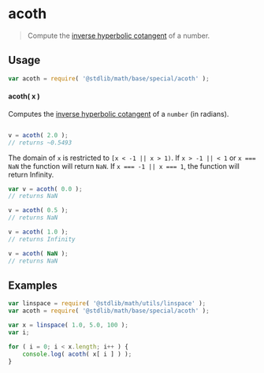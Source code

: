 <!--

@license Apache-2.0

Copyright (c) 2018 The Stdlib Authors.

Licensed under the Apache License, Version 2.0 (the "License");
you may not use this file except in compliance with the License.
You may obtain a copy of the License at

   http://www.apache.org/licenses/LICENSE-2.0

Unless required by applicable law or agreed to in writing, software
distributed under the License is distributed on an "AS IS" BASIS,
WITHOUT WARRANTIES OR CONDITIONS OF ANY KIND, either express or implied.
See the License for the specific language governing permissions and
limitations under the License.

-->

# acoth

> Compute the [inverse hyperbolic cotangent][inverse-hyperbolic-cotangent] of a number.

<section class="usage">

## Usage

```javascript
var acoth = require( '@stdlib/math/base/special/acoth' );
```

#### acoth( x )

Computes the [inverse hyperbolic cotangent][inverse-hyperbolic-cotangent] of a `number` (in radians).

```javascript

v = acoth( 2.0 );
// returns ~0.5493

```

The domain of `x` is restricted to `[x < -1 || x > 1)`.
If `x > -1 || < 1` or `x === NaN` the function will return `NaN`.
If `x === -1 || x === 1`, the function will return Infinity.

```javascript
var v = acoth( 0.0 );
// returns NaN

v = acoth( 0.5 );
// returns NaN

v = acoth( 1.0 );
// returns Infinity

v = acoth( NaN );
// returns NaN
```

</section>

<!-- /.usage -->

<section class="examples">

## Examples

<!-- eslint no-undef: "error" -->

```javascript
var linspace = require( '@stdlib/math/utils/linspace' );
var acoth = require( '@stdlib/math/base/special/acoth' );

var x = linspace( 1.0, 5.0, 100 );
var i;

for ( i = 0; i < x.length; i++ ) {
    console.log( acoth( x[ i ] ) );
}
```

</section>

<!-- /.examples -->

<section class="links">

[inverse-hyperbolic-cotangent]: https://en.wikipedia.org/wiki/Inverse_hyperbolic_function

</section>

<!-- /.links -->
